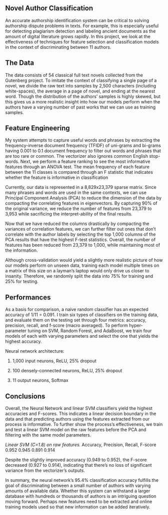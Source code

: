 ## Novel Author Classification
An accurate authorship identification system can be critical to solving authorship dispute problems in texts. For example, this is especially useful for detecting plagiarism detection and labeling ancient documents as the amount of digital literature grows rapidly. In this project, we look at the effectiveness of techniques for feature selection and classification models in the context of discriminating between 11 authors.

## The Data
The data consists of 54 classical full text novels collected from the Gutenberg project. To imitate the context of classifying a single page of a novel, we divide the raw text into samples by 2,500 characters (including white-spaces), the average in a page of novel, and ending at the nearest word. Though the distribution of the authors’ samples is highly skewed, but this gives us a more realistic insight into how our models perform when the authors have a varying number of past works that we can use as training samples.

## Feature Engineering
My system attempts to capture useful words and phrases by extracting the frequency-inverse document frequency (TFIDF) of uni-grams and bi-grams having 0.001 to 0.1 document frequency to filter out words and phrases that are too rare or common. The vectorizer also ignores common English stop-words. Next, we perform a feature ranking to see the most informative features through an ANOVA test. The mean frequency of each feature between the 11 classes is compared through an F statistic that indicates whether the feature is informative in classification

Currently, our data is represented in a 8,829x23,379 sparse matrix. Since many phrases and words are used in the same contexts, we can use Principal Component Analysis (PCA) to reduce the dimension of the data by compacting the correlating features in eigenvectors. By capturing 90% of the original variance, we reduce the number of features from 23,379 to 3,953 while sacrificing the interpret-ability of the final results. 

Now that we have reduced the columns drastically by compacting the variances of correlation features, we can further filter out ones that don’t correlate with the author labels by selecting the top 1,000 columns of the PCA results that have the highest F-test statistics. Overall, the number of features has been reduced from 23,379 to 1,000, while maintaining most of the information.

Although cross-validation would yield a slightly more realistic picture of how our models perform on unseen data, training each model multiple times on a matrix of this size on a layman’s laptop would only drive us closer to insanity. Therefore, we randomly split the data into 75% for training and 25% for testing.

## Performances
As a basis for comparison, a naive random classifier has an expected accuracy of 1/11 = 0.091. I train six types of classifiers on the training data, and evaluate them on the testing set through four metrics: accuracy, precision, recall, and f-score (macro averaged). To perform hyper-parameter tuning on SVM, Random Forest, and AdaBoost, we train four models of each with varying parameters and select the one that yields the highest accuracy.

Neural network architecture:

1.  1,000 input neurons, ReLU, 25% dropout
    
2.  100 densely-connected neurons, ReLU, 25% dropout
    
3.  11 output neurons, Softmax

## Conclusions
Overall, the Neural Network and linear SVM classifiers yield the highest accuracies and F-scores. This indicates a linear decision boundary in the data and that predicting authors using the features extracted from our process is informative. To further show the process’s effectiveness, we train and test a linear SVM model on the raw features before the PCA and filtering with the same model parameters.

*Linear SVM (C=1.8) on raw features.*
Accuracy, Precision, Recall, F-score
0.952       0.945       0.891    0.914

Despite the slightly improved accuracy (0.949 to 0.952), the F-score decreased (0.927 to 0.914), indicating that there’s no loss of significant variance from the vectorizer’s outputs.

In summary, the neural network’s 95.4% classification accuracy fulfills the goal of discriminating between a small number of authors with varying amounts of available data. Whether this system can withstand a larger database with hundreds or thousands of authors is an intriguing question moving forward. Perhaps new features need to be extracted and online training models used so that new information can be added iteratively.
